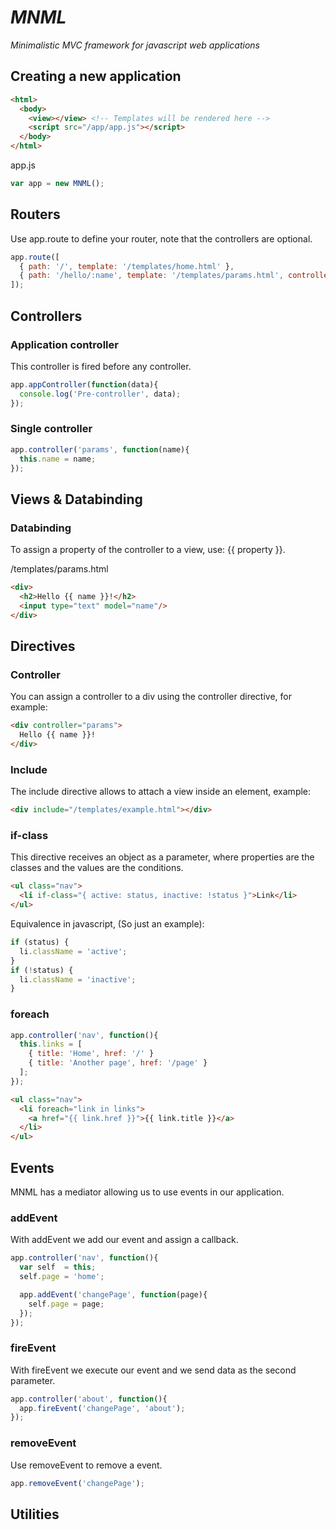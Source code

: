 # _MNML_

_Minimalistic MVC framework for javascript web applications_

## Creating a new application
```html
<html>
  <body>
    <view></view> <!-- Templates will be rendered here -->
    <script src="/app/app.js"></script>
  </body>
</html>
```

app.js
```javascript
var app = new MNML();
```

## Routers
Use app.route to define your router, note that the controllers are optional.
```javascript
app.route([
  { path: '/', template: '/templates/home.html' },
  { path: '/hello/:name', template: '/templates/params.html', controller: 'params' }
]);
```

## Controllers

### Application controller
This controller is fired before any controller.

```javascript
app.appController(function(data){
  console.log('Pre-controller', data);
});
```

### Single controller
```javascript
app.controller('params', function(name){
  this.name = name;
});
```

## Views & Databinding
### Databinding
To assign a property of the controller to a view, use: {{ property }}.

/templates/params.html
```html
<div>
  <h2>Hello {{ name }}!</h2>
  <input type="text" model="name"/>
</div>
```

## Directives
### Controller
You can assign a controller to a div using the controller directive, for example:
```html
<div controller="params">
  Hello {{ name }}!
</div>
```

### Include
The include directive allows to attach a view inside an element, example:
```html
<div include="/templates/example.html"></div>
```
### if-class
This directive receives an object as a parameter, where properties are the classes and the values ​​are the conditions.
```html
<ul class="nav">
  <li if-class="{ active: status, inactive: !status }">Link</li>
</ul>
```
Equivalence in javascript, (So just an example):
```javascript
if (status) {
  li.className = 'active';
}
if (!status) {
  li.className = 'inactive';
}
```

### foreach
```javascript
app.controller('nav', function(){
  this.links = [
    { title: 'Home', href: '/' }
    { title: 'Another page', href: '/page' }
  ];
});
```
```html
<ul class="nav">
  <li foreach="link in links">
    <a href="{{ link.href }}">{{ link.title }}</a>
  </li>
</ul>
```

## Events
MNML has a mediator allowing us to use events in our application.
### addEvent
With addEvent we add our event and assign a callback.
```javascript
app.controller('nav', function(){
  var self  = this;
  self.page = 'home';

  app.addEvent('changePage', function(page){
    self.page = page;
  });
});
```
### fireEvent
With fireEvent we execute our event and we send data as the second parameter.
```javascript
app.controller('about', function(){
  app.fireEvent('changePage', 'about');
});
```
### removeEvent
Use removeEvent to remove a event.
```javascript
app.removeEvent('changePage');
```

## Utilities